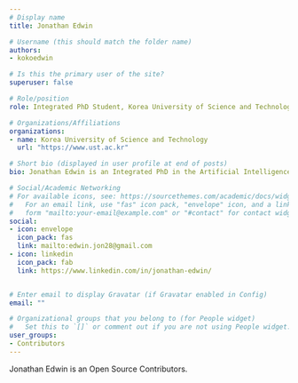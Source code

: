 ```yaml
---
# Display name
title: Jonathan Edwin

# Username (this should match the folder name)
authors:
- kokoedwin

# Is this the primary user of the site?
superuser: false

# Role/position
role: Integrated PhD Student, Korea University of Science and Technology

# Organizations/Affiliations
organizations:
- name: Korea University of Science and Technology
  url: "https://www.ust.ac.kr"

# Short bio (displayed in user profile at end of posts)
bio: Jonathan Edwin is an Integrated PhD in the Artificial Intelligence at the Korea University of Science and Technology.

# Social/Academic Networking
# For available icons, see: https://sourcethemes.com/academic/docs/widgets/#icons
#   For an email link, use "fas" icon pack, "envelope" icon, and a link in the
#   form "mailto:your-email@example.com" or "#contact" for contact widget.
social:
- icon: envelope
  icon_pack: fas
  link: mailto:edwin.jon28@gmail.com
- icon: linkedin
  icon_pack: fab
  link: https://www.linkedin.com/in/jonathan-edwin/


# Enter email to display Gravatar (if Gravatar enabled in Config)
email: ""

# Organizational groups that you belong to (for People widget)
#   Set this to `[]` or comment out if you are not using People widget.  
user_groups:
- Contributors
---
```

Jonathan Edwin is  an Open Source Contributors.
